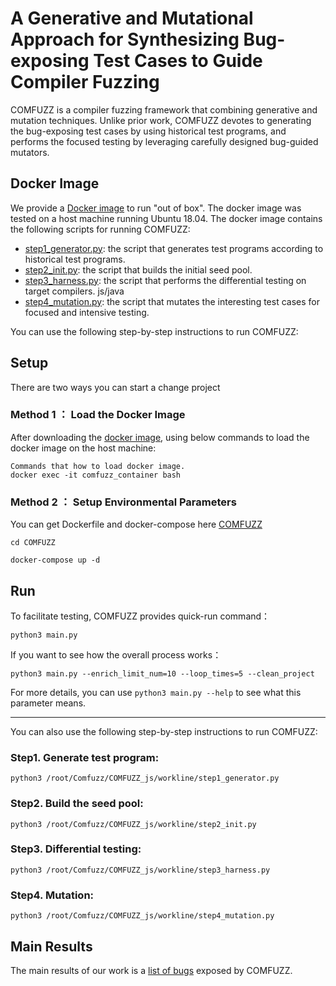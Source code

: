 # A Generative and Mutational Approach for Synthesizing Bug-exposing Test Cases to Guide Compiler Fuzzing

COMFUZZ is a compiler fuzzing framework that combining generative and mutation techniques. Unlike prior work, COMFUZZ devotes to generating the bug-exposing test cases by using historical test programs, and performs the focused testing by leveraging carefully designed bug-guided mutators.


## Docker Image

We provide a [Docker image](https://zenodo.org/record/7602317) to run "out of box". The docker image was tested on a host machine running Ubuntu 18.04.
The docker image contains the following scripts for running COMFUZZ:

* [step1_generator.py](): the script that generates test programs according to historical test programs.
* [step2_init.py](): the script that builds the initial seed pool.
* [step3_harness.py](): the script that performs the differential testing on target compilers.  js/java 
* [step4_mutation.py](): the script that mutates the interesting test cases for focused and intensive testing.

You can use the following step-by-step instructions to run COMFUZZ:

## Setup
There are two ways you can start a change project

### Method 1 ： Load the Docker Image
After downloading the [docker image](https://zenodo.org/record/7602317), using below commands to load the docker image on the host machine:
```
Commands that how to load docker image.
docker exec -it comfuzz_container bash
```

### Method 2 ： Setup Environmental Parameters
You can get Dockerfile and docker-compose here [COMFUZZ](https://github.com/NWU-NISL-Fuzzing/COMFUZZ)
```
cd COMFUZZ

docker-compose up -d
```

[//]: # (### Method 2 ： Setup Environmental Parameters)

[//]: # (After improting the docker container, using the following command to setup the environmental variable before executing COMFUZZ:)

[//]: # (```)

[//]: # (bash /root/Comfort_all/initialize.sh)

[//]: # (```)

[//]: # (This shell script will also create MySql databases used for differential testing and mutation.)

## Run

To facilitate testing, COMFUZZ provides quick-run command：
```
python3 main.py
```

If you want to see how the overall process works：
```
python3 main.py --enrich_limit_num=10 --loop_times=5 --clean_project
```

For more details, you can use `python3 main.py --help` to see what this parameter means.

---

You can also use the following step-by-step instructions to run COMFUZZ:
### Step1. Generate test program:
```python3 /root/Comfuzz/COMFUZZ_js/workline/step1_generator.py```
### Step2. Build the seed pool:
```python3 /root/Comfuzz/COMFUZZ_js/workline/step2_init.py```
### Step3. Differential testing:
```python3 /root/Comfuzz/COMFUZZ_js/workline/step3_harness.py```
### Step4. Mutation:
```python3 /root/Comfuzz/COMFUZZ_js/workline/step4_mutation.py```



## Main Results
The main results of our work is a [list of bugs](https://github.com/NWU-NISL-Fuzzing/COMFUZZ/blob/main/docs/Bug-List.md) exposed by COMFUZZ.
